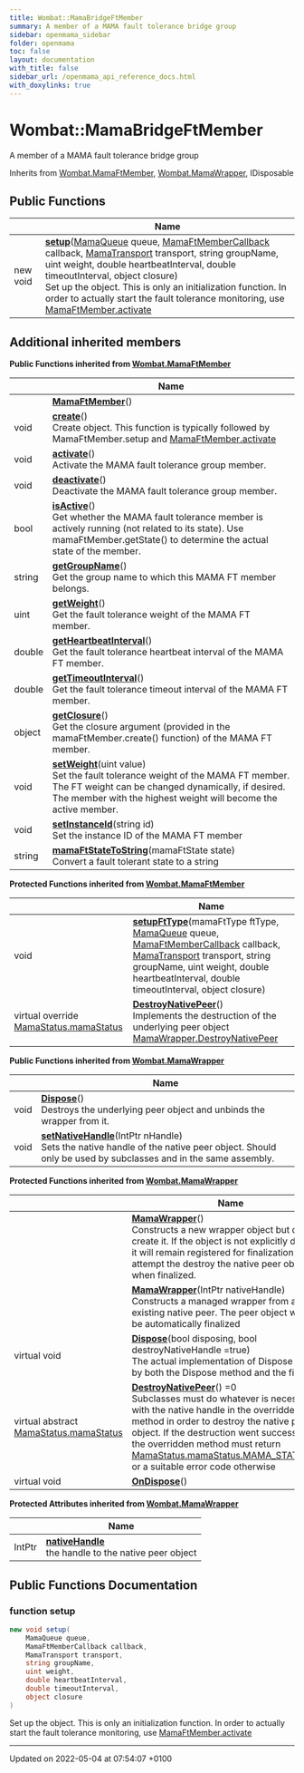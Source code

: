 ```yaml
---
title: Wombat::MamaBridgeFtMember
summary: A member of a MAMA fault tolerance bridge group 
sidebar: openmama_sidebar
folder: openmama
toc: false
layout: documentation
with_title: false
sidebar_url: /openmama_api_reference_docs.html
with_doxylinks: true
---
```


# Wombat::MamaBridgeFtMember



A member of a MAMA fault tolerance bridge group 

Inherits from [Wombat.MamaFtMember](classWombat_1_1MamaFtMember.html), [Wombat.MamaWrapper](classWombat_1_1MamaWrapper.html), IDisposable

## Public Functions

|                | Name           |
| -------------- | -------------- |
| new void | **[setup](classWombat_1_1MamaBridgeFtMember.html#function-setup)**([MamaQueue](classWombat_1_1MamaQueue.html) queue, [MamaFtMemberCallback](interfaceWombat_1_1MamaFtMemberCallback.html) callback, [MamaTransport](classWombat_1_1MamaTransport.html) transport, string groupName, uint weight, double heartbeatInterval, double timeoutInterval, object closure)<br>Set up the object. This is only an initialization function. In order to actually start the fault tolerance monitoring, use [MamaFtMember.activate]() |

## Additional inherited members

**Public Functions inherited from [Wombat.MamaFtMember](classWombat_1_1MamaFtMember.html)**

|                | Name           |
| -------------- | -------------- |
| | **[MamaFtMember](classWombat_1_1MamaFtMember.html#function-mamaftmember)**() |
| void | **[create](classWombat_1_1MamaFtMember.html#function-create)**()<br>Create object. This function is typically followed by MamaFtMember.setup and [MamaFtMember.activate]() |
| void | **[activate](classWombat_1_1MamaFtMember.html#function-activate)**()<br>Activate the MAMA fault tolerance group member.  |
| void | **[deactivate](classWombat_1_1MamaFtMember.html#function-deactivate)**()<br>Deactivate the MAMA fault tolerance group member.  |
| bool | **[isActive](classWombat_1_1MamaFtMember.html#function-isactive)**()<br>Get whether the MAMA fault tolerance member is actively running (not related to its state). Use mamaFtMember.getState() to determine the actual state of the member.  |
| string | **[getGroupName](classWombat_1_1MamaFtMember.html#function-getgroupname)**()<br>Get the group name to which this MAMA FT member belongs.  |
| uint | **[getWeight](classWombat_1_1MamaFtMember.html#function-getweight)**()<br>Get the fault tolerance weight of the MAMA FT member.  |
| double | **[getHeartbeatInterval](classWombat_1_1MamaFtMember.html#function-getheartbeatinterval)**()<br>Get the fault tolerance heartbeat interval of the MAMA FT member.  |
| double | **[getTimeoutInterval](classWombat_1_1MamaFtMember.html#function-gettimeoutinterval)**()<br>Get the fault tolerance timeout interval of the MAMA FT member.  |
| object | **[getClosure](classWombat_1_1MamaFtMember.html#function-getclosure)**()<br>Get the closure argument (provided in the mamaFtMember.create() function) of the MAMA FT member.  |
| void | **[setWeight](classWombat_1_1MamaFtMember.html#function-setweight)**(uint value)<br>Set the fault tolerance weight of the MAMA FT member. The FT weight can be changed dynamically, if desired. The member with the highest weight will become the active member.  |
| void | **[setInstanceId](classWombat_1_1MamaFtMember.html#function-setinstanceid)**(string id)<br>Set the instance ID of the MAMA FT member  |
| string | **[mamaFtStateToString](classWombat_1_1MamaFtMember.html#function-mamaftstatetostring)**(mamaFtState state)<br>Convert a fault tolerant state to a string  |

**Protected Functions inherited from [Wombat.MamaFtMember](classWombat_1_1MamaFtMember.html)**

|                | Name           |
| -------------- | -------------- |
| void | **[setupFtType](classWombat_1_1MamaFtMember.html#function-setupfttype)**(mamaFtType ftType, [MamaQueue](classWombat_1_1MamaQueue.html) queue, [MamaFtMemberCallback](interfaceWombat_1_1MamaFtMemberCallback.html) callback, [MamaTransport](classWombat_1_1MamaTransport.html) transport, string groupName, uint weight, double heartbeatInterval, double timeoutInterval, object closure) |
| virtual override [MamaStatus.mamaStatus](classWombat_1_1MamaStatus.html#enum-mamastatus) | **[DestroyNativePeer](classWombat_1_1MamaFtMember.html#function-destroynativepeer)**()<br>Implements the destruction of the underlying peer object [MamaWrapper.DestroyNativePeer]() |

**Public Functions inherited from [Wombat.MamaWrapper](classWombat_1_1MamaWrapper.html)**

|                | Name           |
| -------------- | -------------- |
| void | **[Dispose](classWombat_1_1MamaWrapper.html#function-dispose)**()<br>Destroys the underlying peer object and unbinds the wrapper from it.  |
| void | **[setNativeHandle](classWombat_1_1MamaWrapper.html#function-setnativehandle)**(IntPtr nHandle)<br>Sets the native handle of the native peer object. Should only be used by subclasses and in the same assembly.  |

**Protected Functions inherited from [Wombat.MamaWrapper](classWombat_1_1MamaWrapper.html)**

|                | Name           |
| -------------- | -------------- |
| | **[MamaWrapper](classWombat_1_1MamaWrapper.html#function-mamawrapper)**()<br>Constructs a new wrapper object but doesn't create it. If the object is not explicitly disposed it will remain registered for finalization and will attempt the destroy the native peer object when finalized.  |
| | **[MamaWrapper](classWombat_1_1MamaWrapper.html#function-mamawrapper)**(IntPtr nativeHandle)<br>Constructs a managed wrapper from an existing native peer. The peer object will not be automatically finalized  |
| virtual void | **[Dispose](classWombat_1_1MamaWrapper.html#function-dispose)**(bool disposing, bool destroyNativeHandle =true)<br>The actual implementation of Dispose - called by both the Dispose method and the finalizer.  |
| virtual abstract [MamaStatus.mamaStatus](classWombat_1_1MamaStatus.html#enum-mamastatus) | **[DestroyNativePeer](classWombat_1_1MamaWrapper.html#function-destroynativepeer)**() =0<br>Subclasses must do whatever is necessary with the native handle in the overridden method in order to destroy the native peer object. If the destruction went successfully, the overridden method must return [MamaStatus.mamaStatus.MAMA_STATUS_OK](classWombat_1_1MamaStatus.html#enumvalue-mama-status-ok), or a suitable error code otherwise  |
| virtual void | **[OnDispose](classWombat_1_1MamaWrapper.html#function-ondispose)**() |

**Protected Attributes inherited from [Wombat.MamaWrapper](classWombat_1_1MamaWrapper.html)**

|                | Name           |
| -------------- | -------------- |
| IntPtr | **[nativeHandle](classWombat_1_1MamaWrapper.html#variable-nativehandle)** <br>the handle to the native peer object  |


## Public Functions Documentation

### function setup

```csharp
new void setup(
    MamaQueue queue,
    MamaFtMemberCallback callback,
    MamaTransport transport,
    string groupName,
    uint weight,
    double heartbeatInterval,
    double timeoutInterval,
    object closure
)
```

Set up the object. This is only an initialization function. In order to actually start the fault tolerance monitoring, use [MamaFtMember.activate]()

-------------------------------

Updated on 2022-05-04 at 07:54:07 +0100
